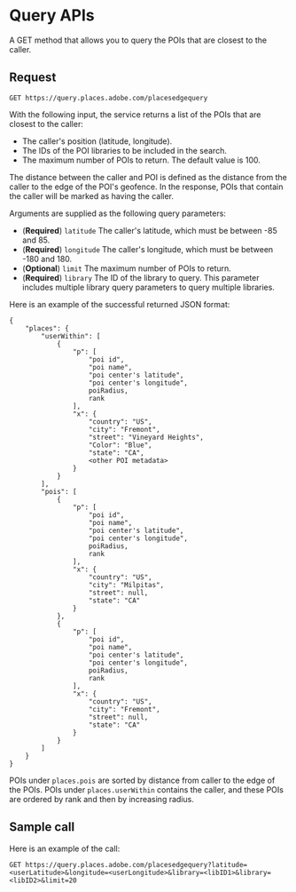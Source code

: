 # Query APIs

A GET method that allows you to query the POIs that are closest to the caller.

## Request

```text
GET https://query.places.adobe.com/placesedgequery
```

With the following input, the service returns a list of the POIs that are closest to the caller:

* The caller's position \(latitude, longitude\).
* The IDs of the POI libraries to be included in the search.
* The maximum number of POIs to return.  The default value is 100. 

 The distance between the caller and POI is defined as the distance from the caller to the edge of the POI's geofence. In the response, POIs that contain the caller will be marked as having the caller.

Arguments are supplied as the following query parameters:

* \(**Required**\) `latitude` The caller's latitude, which must be between -85 and 85.  
* \(**Required**\) `longitude` The caller's longitude, which must be between -180 and 180. 
* \(**Optional**\) `limit` The maximum number of POIs to return.  
* \(**Required**\) `library` The ID of the library to query. This parameter includes multiple library query parameters to query multiple libraries. 

Here is an example of the successful returned JSON format:

```markup
{
    "places": {
        "userWithin": [
            {
                "p": [
                    "poi id",
                    "poi name",
                    "poi center's latitude",
                    "poi center's longitude",
                    poiRadius,
                    rank
                ],
                "x": {
                    "country": "US",
                    "city": "Fremont",
                    "street": "Vineyard Heights",
                    "Color": "Blue",
                    "state": "CA",
                    <other POI metadata>
                }
            }
        ],
        "pois": [
            {
                "p": [
                    "poi id",
                    "poi name",
                    "poi center's latitude",
                    "poi center's longitude",
                    poiRadius,
                    rank
                ],
                "x": {
                    "country": "US",
                    "city": "Milpitas",
                    "street": null,
                    "state": "CA"
                }
            },
            {
                "p": [
                    "poi id",
                    "poi name",
                    "poi center's latitude",
                    "poi center's longitude",
                    poiRadius,
                    rank
                ],
                "x": {
                    "country": "US",
                    "city": "Fremont",
                    "street": null,
                    "state": "CA"
                }
            }
        ]
    }
}
```

 POIs under `places.pois` are sorted by distance from caller to the edge of the POIs. POIs under `places.userWithin` contains the caller, and these POIs are ordered by rank and then by increasing radius.

## Sample call

Here is an example of the call:

```text
GET https://query.places.adobe.com/placesedgequery?latitude=<userLatitude>&longitude=<userLongitude>&library=<libID1>&library=<libID2>&limit=20
```

